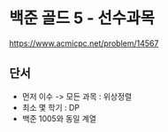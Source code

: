 # 백준 골드 5 - 선수과목

https://www.acmicpc.net/problem/14567

## 단서

- 먼저 이수 -> 모든 과목 : 위상정렬
- 최소 몇 학기 : DP
- 백준 1005와 동일 계열
